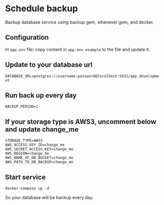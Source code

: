 # Schedule backup
Backup database service using backup gem, whenever gem, and docker.

## Configuration
In ```app.env``` file: copy content in ```app.env.example``` to the file and update it.

## Update to your database url
```DATABASE_URL=postgres://username:password@localhost:5432/app_development```

## Run back up every day
```BACKUP_PERIOD=1```

## If your storage type is AWS3, uncomment below and update change_me
```
STORAGE_TYPE=AWS3
AWS_ACCESS_KEY_ID=change_me
AWS_SECRET_ACCESS_KEY=change_me
AWS_REGION=change_me
AWS_NAME_OF_DB_BUCKET=change_me
AWS_PATH_TO_DB_BACKUP=change_me
```
## Start service
```docker-compose up -d```

So your database will be backup every day.

